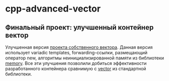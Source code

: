 # cpp-advanced-vector
## Финальный проект: улучшенный контейнер вектор

Улучшенная версия [проекта собственного вектора](https://github.com/Lyrical-Assault/cpp-simple-vector). Данная версия использует variadic templates, forwarding-ссылки, размещающий оператор new, алгоритмы неинициализированной памяти из библиотеки [memory](https://ru.cppreference.com/w/cpp/memory). Все эти улучшения позволили добиться эффективности разработанного контейнера сравнимую с [vector](https://ru.cppreference.com/w/cpp/container/vector) из стандартной библиотеки.
